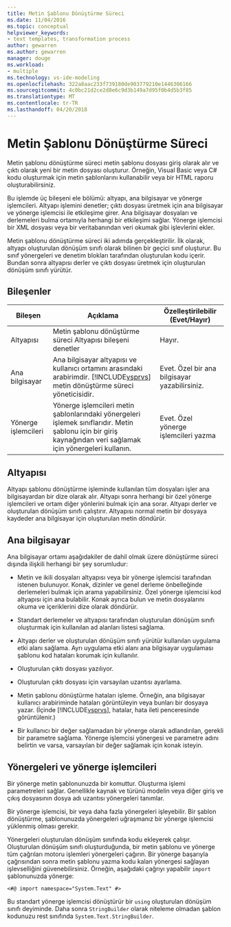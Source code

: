 ```yaml
---
title: Metin Şablonu Dönüştürme Süreci
ms.date: 11/04/2016
ms.topic: conceptual
helpviewer_keywords:
- text templates, transformation process
author: gewarren
ms.author: gewarren
manager: douge
ms.workload:
- multiple
ms.technology: vs-ide-modeling
ms.openlocfilehash: 322a8aac233f739180de903779210e1446306166
ms.sourcegitcommit: 4c0bc21d2ce2d8e6c9d3b149a7d95f0b4d5b3f85
ms.translationtype: MT
ms.contentlocale: tr-TR
ms.lasthandoff: 04/20/2018
---
```

# <a name="the-text-template-transformation-process"></a>Metin Şablonu Dönüştürme Süreci
Metin şablonu dönüştürme süreci metin şablonu dosyası giriş olarak alır ve çıktı olarak yeni bir metin dosyası oluşturur. Örneğin, Visual Basic veya C# kodu oluşturmak için metin şablonlarını kullanabilir veya bir HTML raporu oluşturabilirsiniz.

 Bu işlemde üç bileşeni ele bölümü: altyapı, ana bilgisayar ve yönerge işlemcileri. Altyapı işlemini denetler; çıktı dosyası üretmek için ana bilgisayar ve yönerge işlemcisi ile etkileşime girer. Ana bilgisayar dosyaları ve derlemeleri bulma ortamıyla herhangi bir etkileşimi sağlar. Yönerge işlemcisi bir XML dosyası veya bir veritabanından veri okumak gibi işlevlerini ekler.

 Metin şablonu dönüştürme süreci iki adımda gerçekleştirilir. İlk olarak, altyapı oluşturulan dönüşüm sınıfı olarak bilinen bir geçici sınıf oluşturur. Bu sınıf yönergeleri ve denetim blokları tarafından oluşturulan kodu içerir. Bundan sonra altyapısı derler ve çıktı dosyası üretmek için oluşturulan dönüşüm sınıfı yürütür.

## <a name="components"></a>Bileşenler

|Bileşen|Açıklama|Özelleştirilebilir (Evet/Hayır)|
|---------------|-----------------|------------------------------|
|Altyapısı|Metin şablonu dönüştürme süreci Altyapısı bileşeni denetler|Hayır.|
|Ana bilgisayar|Ana bilgisayar altyapısı ve kullanıcı ortamını arasındaki arabirimdir. [!INCLUDE[vsprvs](../code-quality/includes/vsprvs_md.md)] metin dönüştürme süreci yöneticisidir.|Evet. Özel bir ana bilgisayar yazabilirsiniz.|
|Yönerge işlemcileri|Yönerge işlemcileri metin şablonlarındaki yönergeleri işlemek sınıflarıdır. Metin şablonu için bir giriş kaynağından veri sağlamak için yönergeleri kullanın.|Evet. Özel yönerge işlemcileri yazma|

## <a name="the-engine"></a>Altyapısı
 Altyapı şablonu dönüştürme işleminde kullanılan tüm dosyaları işler ana bilgisayardan bir dize olarak alır. Altyapı sonra herhangi bir özel yönerge işlemcileri ve ortam diğer yönlerini bulmak için ana sorar. Altyapı derler ve oluşturulan dönüşüm sınıfı çalıştırır. Altyapısı normal metin bir dosyaya kaydeder ana bilgisayar için oluşturulan metin döndürür.

## <a name="the-host"></a>Ana bilgisayar
 Ana bilgisayar ortamı aşağıdakiler de dahil olmak üzere dönüştürme süreci dışında ilişkili herhangi bir şey sorumludur:

-   Metin ve ikili dosyaları altyapısı veya bir yönerge işlemcisi tarafından istenen bulunuyor. Konak, dizinler ve genel derleme önbelleğinde derlemeleri bulmak için arama yapabilirsiniz. Özel yönerge işlemcisi kod altyapısı için ana bulabilir. Konak ayrıca bulun ve metin dosyalarını okuma ve içeriklerini dize olarak döndürür.

-   Standart derlemeler ve altyapısı tarafından oluşturulan dönüşüm sınıfı oluşturmak için kullanılan ad alanları listesi sağlama.

-   Altyapı derler ve oluşturulan dönüşüm sınıfı yürütür kullanılan uygulama etki alanı sağlama. Ayrı uygulama etki alanı ana bilgisayar uygulaması şablonu kod hataları korumak için kullanılır.

-   Oluşturulan çıktı dosyası yazılıyor.

-   Oluşturulan çıktı dosyası için varsayılan uzantısı ayarlama.

-   Metin şablonu dönüştürme hataları işleme. Örneğin, ana bilgisayar kullanıcı arabiriminde hataları görüntüleyin veya bunları bir dosyaya yazar. (İçinde [!INCLUDE[vsprvs](../code-quality/includes/vsprvs_md.md)], hatalar, hata ileti penceresinde görüntülenir.)

-   Bir kullanıcı bir değer sağlamadan bir yönerge olarak adlandırılan, gerekli bir parametre sağlama. Yönerge işlemcisi yönergesi ve parametre adını belirtin ve varsa, varsayılan bir değer sağlamak için konak isteyin.

## <a name="directives-and-directive-processors"></a>Yönergeleri ve yönerge işlemcileri
 Bir yönerge metin şablonunuzda bir komuttur. Oluşturma işlemi parametreleri sağlar. Genellikle kaynak ve türünü modelin veya diğer giriş ve çıkış dosyasının dosya adı uzantısı yönergeleri tanımlar.

 Bir yönerge işlemcisi, bir veya daha fazla yönergeleri işleyebilir. Bir şablon dönüştürme, şablonunuzda yönergeleri uğraşmanız bir yönerge işlemcisi yüklenmiş olması gerekir.

 Yönergeleri oluşturulan dönüşüm sınıfında kodu ekleyerek çalışır. Oluşturulan dönüşüm sınıfı oluşturduğunda, bir metin şablonu ve yönerge tüm çağrıları motoru işlemleri yönergeleri çağırın. Bir yönerge başarıyla çağrısından sonra metin şablonu yazma kodu kalan yönergesi sağlayan işlevselliğini güvenebilirsiniz. Örneğin, aşağıdaki çağrıyı yapabilir `import` şablonunuzda yönerge:

 `<#@ import namespace="System.Text" #>`

 Bu standart yönerge işlemcisi dönüştürür bir `using` oluşturulan dönüşüm sınıfı deyiminde. Daha sonra `StringBuilder` olarak niteleme olmadan şablon kodunuzu rest sınıfında `System.Text.StringBuilder`.